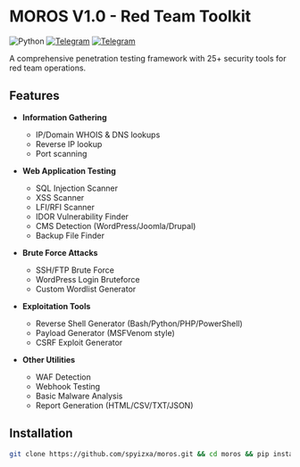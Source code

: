# MOROS V1.0 - Red Team Toolkit

![Python](https://img.shields.io/badge/Python-3.8+-blue.svg)
[![Telegram](https://img.shields.io/badge/Telegram-@swarehackteam-blue.svg)](https://t.me/swarehackteam)
[![Telegram](https://img.shields.io/badge/Telegram-@spyizxa-blue.svg)](https://t.me/spyizxa)

A comprehensive penetration testing framework with 25+ security tools for red team operations.

## Features

- **Information Gathering**
  - IP/Domain WHOIS & DNS lookups
  - Reverse IP lookup
  - Port scanning

- **Web Application Testing**
  - SQL Injection Scanner
  - XSS Scanner
  - LFI/RFI Scanner
  - IDOR Vulnerability Finder
  - CMS Detection (WordPress/Joomla/Drupal)
  - Backup File Finder

- **Brute Force Attacks**
  - SSH/FTP Brute Force
  - WordPress Login Bruteforce
  - Custom Wordlist Generator

- **Exploitation Tools**
  - Reverse Shell Generator (Bash/Python/PHP/PowerShell)
  - Payload Generator (MSFVenom style)
  - CSRF Exploit Generator

- **Other Utilities**
  - WAF Detection
  - Webhook Testing
  - Basic Malware Analysis
  - Report Generation (HTML/CSV/TXT/JSON)

## Installation

```bash
git clone https://github.com/spyizxa/moros.git && cd moros && pip install -r requirements.txt && python3 -c "import moros; moros.main()"
